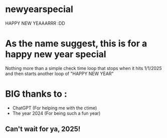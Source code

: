 # newyearspecial
HAPPY NEW YEAAARRR :DD

# As the name suggest, this is for a happy new year special
Nothing more than a simple check time loop that stops when it hits 1/1/2025 and then starts another loop of "HAPPY NEW YEAR"

# BIG thanks to :
- ChatGPT (For helping me with the ctime)
- The year 2024 (For being such a fun year)

## Can't wait for ya, 2025!
